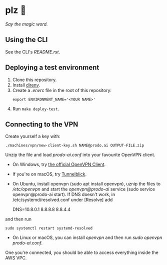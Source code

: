 # plz 🙏

*Say the magic word.*

## Using the CLI

See the CLI's *README.rst*.

## Deploying a test environment

1. Clone this repository.
2. Install [direnv](https://direnv.net/).
3. Create a *.envrc* file in the root of this repository:
   ```
   export ENVIRONMENT_NAME='<YOUR NAME>'
   ```
4. Run `make deploy-test`.

## Connecting to the VPN

Create yourself a key with:

    ./machines/vpn/new-client-key.sh NAME@prodo.ai OUTPUT-FILE.zip

Unzip the file and load *prodo-ai.conf* into your favourite OpenVPN client.

  * On Windows, try [the official OpenVPN Client](https://openvpn.net/index.php/open-source/downloads.html).
  * If you're on macOS, try [Tunnelblick](https://www.tunnelblick.net/).
  * On Ubuntu, install openvpn (sudo apt install openvpn), uznip the files to */etc/openvpn* and start the *openvpn@prodo-ai* service (sudo service openvpn@prodo-ai start). If DNS doesn't work, in /etc/systemd/resolved.conf under [Resolve] add

    DNS=10.8.0.1 8.8.8.8 8.8.4.4

and then run

    sudo systemctl restart systemd-resolved
  * On Linux or macOS, you can install *openvpn* and then run *sudo openvpn prodo-ai.conf*.

One you're connected, you should be able to access everything inside the AWS VPC.
